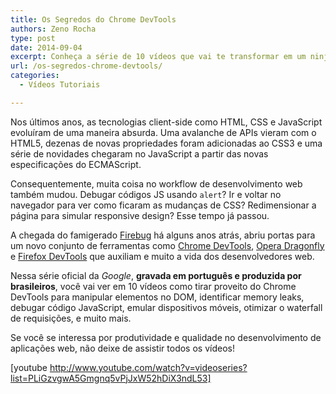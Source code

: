 ```yaml
---
title: Os Segredos do Chrome DevTools
authors: Zeno Rocha
type: post
date: 2014-09-04
excerpt: Conheça a série de 10 vídeos que vai te transformar em um ninja em DevTools
url: /os-segredos-chrome-devtools/
categories:
  - Vídeos Tutoriais

---
```

Nos últimos anos, as tecnologias client-side como HTML, CSS e JavaScript evoluíram de uma maneira absurda. Uma avalanche de APIs vieram com o HTML5, dezenas de novas propriedades foram adicionadas ao CSS3 e uma série de novidades chegaram no JavaScript a partir das novas especificações do ECMAScript.

Consequentemente, muita coisa no workflow de desenvolvimento web também mudou. Debugar códigos JS usando `alert`? Ir e voltar no navegador para ver como ficaram as mudanças de CSS? Redimensionar a página para simular responsive design? Esse tempo já passou.

A chegada do famigerado [Firebug][1] há alguns anos atrás, abriu portas para um novo conjunto de ferramentas como [Chrome DevTools][2], [Opera Dragonfly][3] e [Firefox DevTools][4] que auxiliam e muito a vida dos desenvolvedores web.

Nessa série oficial da _Google_, **gravada em português e produzida por brasileiros**, você vai ver em 10 vídeos como tirar proveito do Chrome DevTools para manipular elementos no DOM, identificar memory leaks, debugar código JavaScript, emular dispositivos móveis, otimizar o waterfall de requisições, e muito mais.

Se você se interessa por produtividade e qualidade no desenvolvimento de aplicações web, não deixe de assistir todos os vídeos!

[youtube http://www.youtube.com/watch?v=videoseries?list=PLiGzvgwA5Gmgnq5vPjJxW52hDiX3ndL53]

 [1]: http://getfirebug.com/
 [2]: https://developer.chrome.com/devtools
 [3]: http://www.opera.com/dragonfly/
 [4]: https://developer.mozilla.org/en/docs/Tools